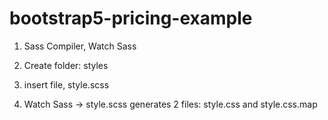 # bootstrap5-pricing-example

1. Sass Compiler, Watch Sass

2. Create folder: styles

3. insert file, style.scss

4. Watch Sass -> style.scss generates 2 files: style.css and style.css.map
